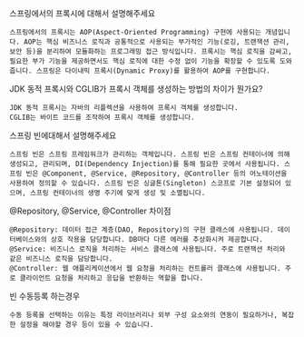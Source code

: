 스프링에서의 프록시에 대해서 설명해주세요
```
스프링에서의 프록시는 AOP(Aspect-Oriented Programming) 구현에 사용되는 개념입니다. AOP는 핵심 비즈니스 로직과 공통적으로 사용되는 부가적인 기능(로깅, 트랜잭션 관리, 보안 등)을 분리하여 모듈화하는 프로그래밍 접근 방식입니다. 프록시는 핵심 로직을 감싸고, 필요한 부가 기능을 제공하면서도 핵심 로직에 대한 수정 없이 기능을 확장할 수 있도록 도와줍니다. 스프링은 다이내믹 프록시(Dynamic Proxy)를 활용하여 AOP를 구현합니다.
```

JDK 동적 프록시와 CGLIB가 프록시 객체를 생성하는 방법의 차이가 뭔가요?
```
JDK 동적 프록시는 자바의 리플렉션을 사용하여 프록시 객체를 생성합니다.
CGLIB는 바이트 코드를 조작하여 프록시 객체를 생성합니다.
```

스프링 빈에대해서 설명해주세요
```
스프링 빈은 스프링 프레임워크가 관리하는 객체입니다. 스프링 빈은 스프링 컨테이너에 의해 생성되고, 관리되며, DI(Dependency Injection)를 통해 필요한 곳에서 사용됩니다. 스프링 빈은 @Component, @Service, @Repository, @Controller 등의 어노테이션을 사용하여 정의할 수 있습니다. 스프링 빈은 싱글톤(Singleton) 스코프로 기본 설정되어 있으며, 스프링 컨테이너의 생명 주기에 맞게 생성 및 소멸됩니다.
```
@Repository, @Service, @Controller 차이점
```
@Repository: 데이터 접근 계층(DAO, Repository)의 구현 클래스에 사용됩니다. 데이터베이스와의 상호 작용을 담당합니다. DB마다 다른 에러를 추상화시켜 제공합니다.
@Service: 비즈니스 로직을 처리하는 서비스 클래스에 사용됩니다. 주로 트랜잭션 처리와 같은 비즈니스 로직을 담당합니다.
@Controller: 웹 애플리케이션에서 웹 요청을 처리하는 컨트롤러 클래스에 사용됩니다. 주로 클라이언트 요청을 처리하고 응답을 반환하는 역할을 합니다.
```

빈 수동등록 하는경우
```
수동 등록을 선택하는 이유는 특정 라이브러리나 외부 구성 요소와의 연동이 필요하거나, 복잡한 설정을 해야할 경우 등이 있을 수 있습니다.
```
